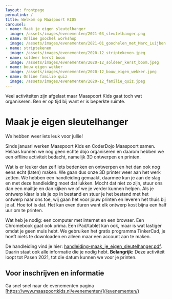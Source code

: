 ```yaml
---
layout: frontpage 
permalink: /
title: Welkom op Maaspoort KIDS
carousel:
- name: Maak je eigen sleutelhanger
  image: /assets/images/evenementen/2021-03_sleutelhanger.png
- name: Online goochel workshop
  image: /assets/images/evenementen/2021-01_goochelen_met_Marc_Luijben.jpg
- name: striptekenen
  image: /assets/images/evenementen/2020-12_striptekenen.jpeg
- name: soldeer kerst boom
  image: /assets/images/evenementen/2020-12_soldeer_kerst_boom.jpeg
- name: bouw eigen wekker
  image: /assets/images/evenementen/2020-12_bouw_eigen_wekker.jpeg
- name: Online familie quiz
  image: /assets/images/evenementen/2020-12_familie_quiz.jpeg
---
```


Veel activiteiten zijn afgelast maar Maaspoort Kids gaat toch wat organiseren. Ben er op tijd bij want er
is beperkte ruimte.

# Maak je eigen sleutelhanger

We hebben weer iets leuk voor jullie!

Sinds januari werken Maaspoort Kids en CoderDojo Maaspoort samen. Helaas kunnen we nog geen echte dojo organiseren en daarom hebben we een offline activiteit bedacht, namelijk 3D ontwerpen en printen.

Wat is er leuker dan zelf iets bedenken en ontwerpen en het dan ook nog eens echt (laten) maken. We gaan dus onze 3D printer weer aan het werk zetten.
We hebben een handleiding gemaakt, daarmee kun je aan de slag en met deze handleiding moet dat lukken. Mocht dat niet zo zijn, stuur ons dan een mailtje en dan kijken we of we je verder kunnen helpen.
Als je ontwerp klaar is sla je op in bestand en stuur je het bestand met het ontwerp naar ons toe, wij gaan het voor jouw printen en leveren het thuis bij je af. Hoe tof is dat.
Het kan even duren want elk ontwerp kost bijna een half uur om te printen.

Wat heb je nodig: een computer met internet en een browser. Een Chromebook gaat ook prima. Een iPad/tablet kan ook, maar is wat lastiger omdat je geen muis hebt.
We gebruiken het gratis programma TinkerCad, je hoeft niets te downloaden en alleen maar een account aan te maken.

De handleiding vind je hier: [handleiding-maak_je_eigen_sleutelhanger.pdf](https://www.maaspoortkids.nl/downloads/handleiding-maak_je_eigen_sleutelhanger.pdf).
Daarin staat ook alle informatie die je nodig hebt.
**Belangrijk:** Deze activiteit loopt tot Pasen 2021, tot die datum kunnen we voor je printen.


## Voor inschrijven en informatie

Ga snel snel naar de evenementen pagina [https://www.maaspoortkids.nl/evenementen/](/evenementen/)
